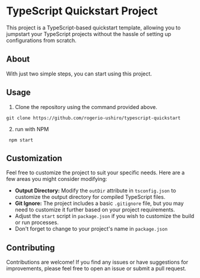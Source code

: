 # TypeScript Quickstart Project

This project is a TypeScript-based quickstart template, allowing you to jumpstart your TypeScript projects without the hassle of setting up configurations from scratch.


## About

With just two simple steps, you can start using this project.

## Usage

1. Clone the repository using the command provided above.

```
git clone https://github.com/rogerio-ushiro/typescript-quickstart
```

2. run with NPM

```
 npm start
 ```
 
## Customization

Feel free to customize the project to suit your specific needs. Here are a few areas you might consider modifying:

- **Output Directory:** Modify the `outDir` attribute in `tsconfig.json` to customize the output directory for compiled TypeScript files.
- **Git Ignore:** The project includes a basic `.gitignore` file, but you may need to customize it further based on your project requirements.
- Adjust the `start` script in `package.json` if you wish to customize the build or run processes.
- Don't forget to change to your project's name in `package.json`

## Contributing

Contributions are welcome! If you find any issues or have suggestions for improvements, please feel free to open an issue or submit a pull request.
